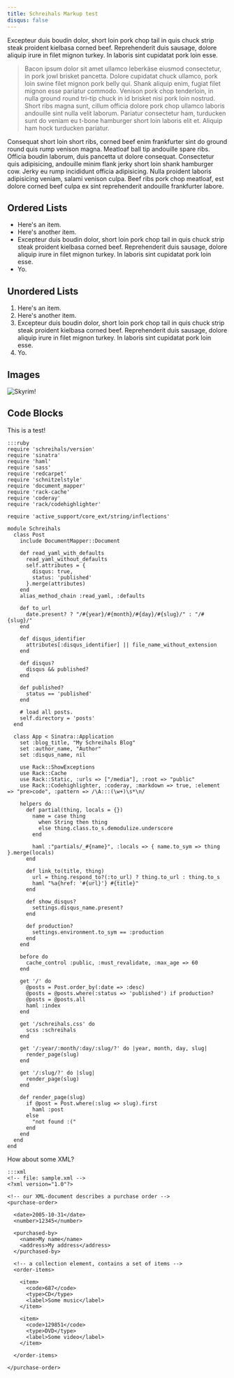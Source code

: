 ```yaml
---
title: Schreihals Markup test
disqus: false
---
```


Excepteur duis boudin dolor, short loin pork chop tail in quis chuck strip steak proident kielbasa corned beef. Reprehenderit duis sausage, dolore aliquip irure in filet mignon turkey. In laboris sint cupidatat pork loin esse.

> Bacon ipsum dolor sit amet ullamco leberkäse eiusmod consectetur, in pork jowl brisket pancetta. Dolore cupidatat chuck ullamco, pork loin swine filet mignon pork belly qui. Shank aliquip enim, fugiat filet mignon esse pariatur commodo. Venison pork chop tenderloin, in nulla ground round tri-tip chuck in id brisket nisi pork loin nostrud. Short ribs magna sunt, cillum officia dolore pork chop ullamco laboris andouille sint nulla velit laborum. Pariatur consectetur ham, turducken sunt do veniam eu t-bone hamburger short loin laboris elit et. Aliquip ham hock turducken pariatur.

Consequat short loin short ribs, corned beef enim frankfurter sint do ground round quis rump venison magna. Meatloaf ball tip andouille spare ribs. Officia boudin laborum, duis pancetta ut dolore consequat. Consectetur quis adipisicing, andouille minim flank jerky short loin shank hamburger cow. Jerky eu rump incididunt officia adipisicing. Nulla proident laboris adipisicing veniam, salami venison culpa. Beef ribs pork chop meatloaf, est dolore corned beef culpa ex sint reprehenderit andouille frankfurter labore.

## Ordered Lists

* Here's an item.
* Here's another item.
* Excepteur duis boudin dolor, short loin pork chop tail in quis chuck strip steak proident kielbasa corned beef. Reprehenderit duis sausage, dolore aliquip irure in filet mignon turkey. In laboris sint cupidatat pork loin esse.
* Yo.

## Unordered Lists

1. Here's an item.
2. Here's another item.
3. Excepteur duis boudin dolor, short loin pork chop tail in quis chuck strip steak proident kielbasa corned beef. Reprehenderit duis sausage, dolore aliquip irure in filet mignon turkey. In laboris sint cupidatat pork loin esse.
4. Yo.

## Images

![Skyrim!](http://almanach.scharesoft.de/images/d/df/Skyrim_Screenshot_Mammut.jpg)

## Code Blocks

This is a test!

    :::ruby
    require 'schreihals/version'
    require 'sinatra'
    require 'haml'
    require 'sass'
    require 'redcarpet'
    require 'schnitzelstyle'
    require 'document_mapper'
    require 'rack-cache'
    require 'coderay'
    require 'rack/codehighlighter'

    require 'active_support/core_ext/string/inflections'

    module Schreihals
      class Post
        include DocumentMapper::Document

        def read_yaml_with_defaults
          read_yaml_without_defaults
          self.attributes = {
            disqus: true,
            status: 'published'
          }.merge(attributes)
        end
        alias_method_chain :read_yaml, :defaults

        def to_url
          date.present? ? "/#{year}/#{month}/#{day}/#{slug}/" : "/#{slug}/"
        end

        def disqus_identifier
          attributes[:disqus_identifier] || file_name_without_extension
        end

        def disqus?
          disqus && published?
        end

        def published?
          status == 'published'
        end

        # load all posts.
        self.directory = 'posts'
      end

      class App < Sinatra::Application
        set :blog_title, "My Schreihals Blog"
        set :author_name, "Author"
        set :disqus_name, nil

        use Rack::ShowExceptions
        use Rack::Cache
        use Rack::Static, :urls => ["/media"], :root => "public"
        use Rack::Codehighlighter, :coderay, :markdown => true, :element => "pre>code", :pattern => /\A:::(\w+)\s*\n/

        helpers do
          def partial(thing, locals = {})
            name = case thing
              when String then thing
              else thing.class.to_s.demodulize.underscore
            end

            haml :"partials/_#{name}", :locals => { name.to_sym => thing }.merge(locals)
          end

          def link_to(title, thing)
            url = thing.respond_to?(:to_url) ? thing.to_url : thing.to_s
            haml "%a{href: '#{url}'} #{title}"
          end

          def show_disqus?
            settings.disqus_name.present?
          end

          def production?
            settings.environment.to_sym == :production
          end
        end

        before do
          cache_control :public, :must_revalidate, :max_age => 60
        end

        get '/' do
          @posts = Post.order_by(:date => :desc)
          @posts = @posts.where(:status => 'published') if production?
          @posts = @posts.all
          haml :index
        end

        get '/schreihals.css' do
          scss :schreihals
        end

        get '/:year/:month/:day/:slug/?' do |year, month, day, slug|
          render_page(slug)
        end

        get '/:slug/?' do |slug|
          render_page(slug)
        end

        def render_page(slug)
          if @post = Post.where(:slug => slug).first
            haml :post
          else
            "not found :("
          end
        end
      end
    end

How about some XML?

    :::xml
    <!-- file: sample.xml -->
    <?xml version="1.0"?>

    <!-- our XML-document describes a purchase order -->
    <purchase-order>

      <date>2005-10-31</date>
      <number>12345</number>

      <purchased-by>
        <name>My name</name>
        <address>My address</address>
      </purchased-by>

      <!-- a collection element, contains a set of items -->
      <order-items>

        <item>
          <code>687</code>
          <type>CD</type>
          <label>Some music</label>
        </item>

        <item>
          <code>129851</code>
          <type>DVD</type>
          <label>Some video</label>
        </item>

      </order-items>

    </purchase-order>
